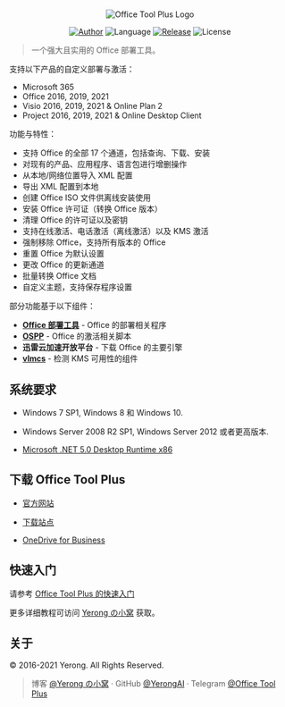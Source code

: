 ﻿#

<p align="center">
<img alt="Office Tool Plus Logo" src="https://otp.landian.vip/static/images/logo.png"/>
</p>

<p align="center">
<a href="https://www.coolhub.top/" target="_blank"><img alt="Author" src="https://img.shields.io/badge/Author-Yerong-blue?style=flat-square"/></a>
<img alt="Language" src="https://img.shields.io/badge/Language-C%23-green?style=flat-square"/>
<a href="https://otp.landian.vip/" target="_blank"><img alt="Release" src="https://img.shields.io/github/v/release/YerongAI/Office-Tool?style=flat-square"/></a>
<img alt="License" src="https://img.shields.io/github/license/YerongAI/Office-Tool?style=flat-square"/>
</p>

 > 一个强大且实用的 Office 部署工具。

支持以下产品的自定义部署与激活：

- Microsoft 365
- Office 2016, 2019, 2021
- Visio 2016, 2019, 2021 & Online Plan 2
- Project 2016, 2019, 2021 & Online Desktop Client

功能与特性：

- 支持 Office 的全部 17 个通道，包括查询、下载、安装
- 对现有的产品、应用程序、语言包进行增删操作
- 从本地/网络位置导入 XML 配置
- 导出 XML 配置到本地
- 创建 Office ISO 文件供离线安装使用
- 安装 Office 许可证（转换 Office 版本）
- 清理 Office 的许可证以及密钥
- 支持在线激活、电话激活（离线激活）以及 KMS 激活
- 强制移除 Office，支持所有版本的 Office
- 重置 Office 为默认设置
- 更改 Office 的更新通道
- 批量转换 Office 文档
- 自定义主题，支持保存程序设置

部分功能基于以下组件：

- **[Office 部署工具](https://docs.microsoft.com/en-us/deployoffice/overview-office-deployment-tool)** - Office 的部署相关程序
- **[OSPP](https://docs.microsoft.com/en-us/DeployOffice/vlactivation/tools-to-manage-volume-activation-of-office)** - Office 的激活相关脚本
- **迅雷云加速开放平台** - 下载 Office 的主要引擎
- **[vlmcs](https://github.com/Wind4/vlmcsd)** - 检测 KMS 可用性的组件

## 系统要求

- Windows 7 SP1, Windows 8 和 Windows 10.
- Windows Server 2008 R2 SP1, Windows Server 2012 或者更高版本.

- [Microsoft .NET 5.0 Desktop Runtime x86](https://dotnet.microsoft.com/download/dotnet/current/runtime)

## 下载 Office Tool Plus

- [官方网站](https://otp.landian.vip/)

- [下载站点](https://download.coolhub.top/)

- [OneDrive for Business](https://coolhub-my.sharepoint.com/:f:/g/personal/yerong_coolhub_onmicrosoft_com/Ev9IUbXAw01JgwrAgsIFB8YBzJebdZZpmsR9hZFAZZVDgg?e=AkSdZU)

## 快速入门

请参考 [Office Tool Plus 的快速入门](https://github.com/YerongAI/Office-Tool/wiki/Office-Tool-Plus-%E5%BF%AB%E9%80%9F%E5%85%A5%E9%97%A8)

更多详细教程可访问 [Yerong の小窝](https://www.coolhub.top/) 获取。

## 关于

© 2016-2021 Yerong. All Rights Reserved.

> 博客 [@Yerong の小窝](https://www.coolhub.top/) · GitHub [@YerongAI](https://github.com/YerongAI) · Telegram [@Office Tool Plus](https://t.me/otp_channel)
